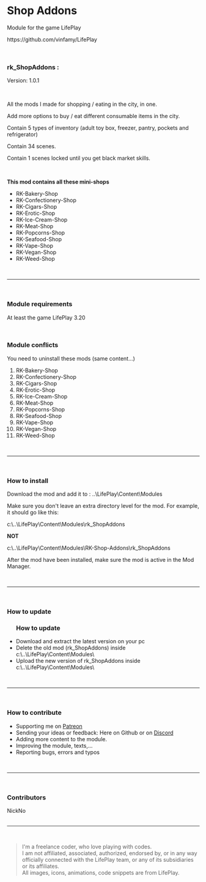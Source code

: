 <h1>Shop Addons</h1>
<p>Module for the game LifePlay</p>
<p>https://github.com/vinfamy/LifePlay</p>
<br>
<h3>rk_ShopAddons :</h3>
<p>Version: 1.0.1</p>
<br>
<p>All the mods I made for shopping / eating in the city, in one.</p>
<p>Add more options to buy / eat different consumable items in the city.</p>
<p>Contain 5 types of inventory (adult toy box, freezer, pantry, pockets and refrigerator)</p>
<p>Contain 34 scenes.</p>
<p>Contain 1 scenes locked until you get black market skills.</p>
<br>
<p><strong>This mod contains all these mini-shops</strong></p>
<ul>
<li>RK-Bakery-Shop</li>
<li>RK-Confectionery-Shop</li>
<li>RK-Cigars-Shop</li>
<li>RK-Erotic-Shop</li>
<li>RK-Ice-Cream-Shop</li>
<li>RK-Meat-Shop</li>
<li>RK-Popcorns-Shop</li>
<li>RK-Seafood-Shop</li>
<li>RK-Vape-Shop</li>
<li>RK-Vegan-Shop</li>
<li>RK-Weed-Shop</li>
</ul>
<br>
<hr>
<br>
<h3> Module requirements</h3>
<p>At least the game LifePlay 3.20</p>
<br>
<h3> Module conflicts</h3>
<p>You need to uninstall these mods (same content...)</p>
<ol>
<li>RK-Bakery-Shop</li>
<li>RK-Confectionery-Shop</li>
<li>RK-Cigars-Shop</li>
<li>RK-Erotic-Shop</li>
<li>RK-Ice-Cream-Shop</li>
<li>RK-Meat-Shop</li>
<li>RK-Popcorns-Shop</li>
<li>RK-Seafood-Shop</li>
<li>RK-Vape-Shop</li>
<li>RK-Vegan-Shop</li>
<li>RK-Weed-Shop</li>
</ol>
<br>
<hr>
<br>
<h3> How to install</h3>
<p>Download the mod and add it to : ..\LifePlay\Content\Modules</p>
<p>Make sure you don't leave an extra directory level for the mod. For example, it should go like this:</p>
<p>c:\..\LifePlay\Content\Modules\rk_ShopAddons </p>
<p><strong>NOT</strong></p>
<p>c:\..\LifePlay\Content\Modules\RK-Shop-Addons\rk_ShopAddons</p>
<p>After the mod have been installed, make sure the mod is active in the Mod Manager.</p>
<br>
<hr>
<br>
<h3>How to update</h3>
<ul>
<h3> How to update</h3>
<li>Download and extract the latest version on your pc</li>
<li>Delete the old mod (rk_ShopAddons) inside c:\..\LifePlay\Content\Modules\</li>
<li>Upload the new version of rk_ShopAddons inside c:\..\LifePlay\Content\Modules\</li>
</ul>
<br>
<hr>
<br>
<h3>How to contribute</h3>
<ul>
<li>Supporting me on <a href="https://www.patreon.com/raiderknight">Patreon</a></li>
<li>Sending your ideas or feedback: Here on Github or on <a href="https://discord.gg/d3U9E2wb4Y">Discord</a></li>
<li>Adding more content to the module.</li>
<li>Improving the module, texts,...</li>
<li>Reporting bugs, errors and typos</li>
</ul>
<br>
<hr>
<br>
<h3>Contributors</h3>
NickNo<br>
<br>
<hr>
<br>
<blockquote> I'm a freelance coder, who love playing with codes.<br>
I am not affiliated, associated, authorized, endorsed by, or in any way officially connected with the LifePlay team, or any of its subsidiaries or its affiliates.<br>
All images, icons, animations, code snippets are from LifePlay.</blockquote>